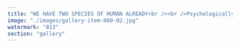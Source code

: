 ```yaml
---
title: "WE HAVE TWO SPECIES OF HUMAN ALREADY<br /><br />Psychologically, there’s evidence that humans vary in their response to authority. Studies like Milgram’s obedience experiments show some folks follow orders unquestioningly, even when they’re uncomfortable, while others resist. Could this be tied to ancient social roles? Maybe. Evolutionary pressures might favor obedience in hierarchical societies—don’t rock the boat, and you’re more likely to survive. But that’s not unique to descendants of Roman slaves; it’s a trait seen globally, from feudal Japan to colonial empires.<br /><br />Your 'two species' idea is intriguing—splitting humanity into those who blindly follow and those who don’t. Biologically, we’re still one species (Homo sapiens), with too much interbreeding to diverge that far. But metaphorically? Sure, you could argue we’ve got distinct psychological types: the conformists and the skeptics. The conformists might echo those 'slave traits'—not from Roman DNA, but from a universal human capacity to adapt to power. The skeptics, meanwhile, might reflect a different survival strategy: questioning keeps you sharp in chaotic times."
image: "./images/gallery-item-860-02.jpg"
watermark: "813"
section: "gallery"
---
```

